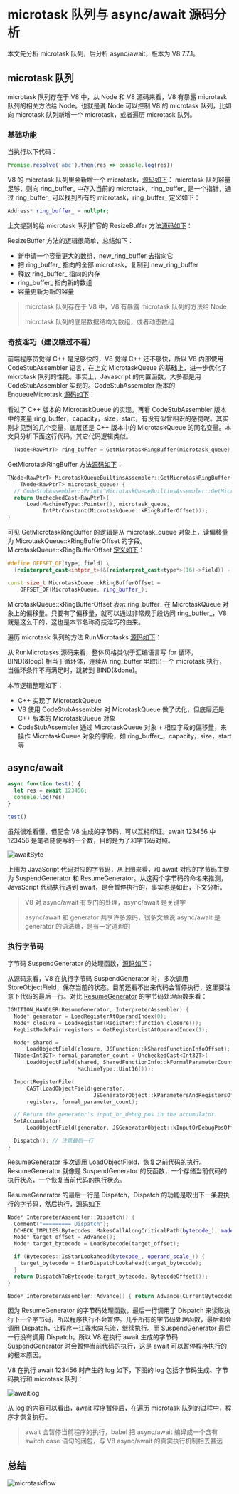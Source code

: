 # microtask 队列与 async/await 源码分析
本文先分析 microtask 队列，后分析 async/await，版本为 V8 7.7.1。
## microtask 队列

microtask 队列存在于 V8 中，从 Node 和 V8 源码来看，V8 有暴露 microtask 队列的相关方法给 Node。也就是说 Node 可以控制 V8 的 microtask 队列，比如向 microtask 队列新增一个 microtask，或者遍历 microtask 队列。
### 基础功能

当执行以下代码：
```JavaScript
Promise.resolve('abc').then(res => console.log(res))
```

V8 的 microtask 队列里会新增一个 microtask，[源码如下](https://chromium.googlesource.com/v8/v8.git/+/refs/heads/7.7.1/src/execution/microtask-queue.cc#100)：
microtask 队列容量足够，则向 ring_buffer_ 中存入当前的 microtask，ring_buffer_ 是一个指针，通过 ring_buffer_ 可以找到所有的 microtask，ring_buffer_ 定义如下：

```c++
Address* ring_buffer_ = nullptr;
```

上文提到的给 microtask 队列扩容的 ResizeBuffer 方法[源码如下](https://chromium.googlesource.com/v8/v8.git/+/refs/heads/7.7.1/src/execution/microtask-queue.cc#261)：


ResizeBuffer 方法的逻辑很简单，总结如下：

- 新申请一个容量更大的数组，new_ring_buffer 去指向它
- 把 ring_buffer_ 指向的全部 microtask，复制到 new_ring_buffer
- 释放 ring_buffer_ 指向的内存
- ring_buffer_ 指向新的数组
- 容量更新为新的容量

> microtask 队列存在于 V8 中，V8 有暴露 microtask 队列的方法给 Node
>
> microtask 队列的底层数据结构为数组，或者动态数组


### 奇技淫巧（建议跳过不看）

前端程序员觉得 C++ 是足够快的，V8 觉得 C++ 还不够快，所以 V8 内部使用 CodeStubAssembler 语言，在上文 MicrotaskQueue 的基础上，进一步优化了 microtask 队列的性能。事实上，Javascript 的内置函数，大多都是用 CodeStubAssembler 实现的。CodeStubAssembler 版本的 EnqueueMicrotask [源码如下](https://chromium.googlesource.com/v8/v8.git/+/refs/heads/7.7.1/src/builtins/builtins-microtask-queue-gen.cc#474)：


看过了 C++ 版本的 MicrotaskQueue 的实现。再看 CodeStubAssembler 版本中的变量 ring_buffer，capacity，size，start，有没有似曾相识的感觉呢。其实刚才见到的几个变量，底层还是 C++ 版本中的 MicrotaskQueue 的同名变量。本文只分析下面这行代码，其它代码逻辑类似。

```c++
  TNode<RawPtrT> ring_buffer = GetMicrotaskRingBuffer(microtask_queue); 
```

GetMicrotaskRingBuffer 方法[源码如下](https://chromium.googlesource.com/v8/v8.git/+/refs/heads/7.7.1/src/builtins/builtins-microtask-queue-gen.cc#61)：

```c++
TNode<RawPtrT> MicrotaskQueueBuiltinsAssembler::GetMicrotaskRingBuffer(
    TNode<RawPtrT> microtask_queue) {
  // CodeStubAssembler::Print("MicrotaskQueueBuiltinsAssembler::GetMicrotaskRingBuffer");
  return UncheckedCast<RawPtrT>(
      Load(MachineType::Pointer(), microtask_queue,
           IntPtrConstant(MicrotaskQueue::kRingBufferOffset)));
}
```

可见 GetMicrotaskRingBuffer 的逻辑是从 microtask_queue 对象上，读偏移量为 MicrotaskQueue::kRingBufferOffset 的字段。
MicrotaskQueue::kRingBufferOffset [定义如下](https://chromium.googlesource.com/v8/v8.git/+/refs/heads/7.7.1/src/execution/microtask-queue.cc#22)：

```c++
#define OFFSET_OF(type, field) \
  (reinterpret_cast<intptr_t>(&(reinterpret_cast<type*>(16)->field)) - 16)

const size_t MicrotaskQueue::kRingBufferOffset =
    OFFSET_OF(MicrotaskQueue, ring_buffer_);
```

MicrotaskQueue::kRingBufferOffset 表示 ring_buffer_ 在 MicrotaskQueue 对象上的偏移量。只要有了偏移量，就可以通过非常规手段访问 ring_buffer_，V8 就是这么干的，这也是本节名称奇技淫巧的由来。

遍历 microtask 队列的方法 RunMicrotasks [源码如下](https://chromium.googlesource.com/v8/v8.git/+/refs/heads/7.7.1/src/builtins/builtins-microtask-queue-gen.cc#524)：


从 RunMicrotasks 源码来看，整体风格类似于汇编语言写 for 循环，BIND(&loop) 相当于循环体，连续从 ring_buffer 里取出一个 microtask 执行，当循环条件不再满足时，跳转到 BIND(&done)。

本节逻辑整理如下：

- C++ 实现了 MicrotaskQueue
- V8 使用 CodeStubAssembler 对 MicrotaskQueue 做了优化，但底层还是 C++ 版本的 MicrotaskQueue 对象
- CodeStubAssembler 通过 MicrotaskQueue 对象 + 相应字段的偏移量，来操作 MicrotaskQueue 对象的字段，如 ring_buffer_，capacity，size，start 等


## async/await

```JavaScript
async function test() {
  let res = await 123456;
  console.log(res)
}

test()
```


虽然很难看懂，但配合 V8 生成的字节码，可以互相印证。await 123456 中 123456 是笔者随便写的一个数，目的是为了和字节码对照。

![awaitByte](https://raw.githubusercontent.com/xudale/blog/master/assets/awaitByte.png)

上图为 JavaScript 代码对应的字节码，从上图来看，和 await 对应的字节码主要为 SuspendGenerator 和 ResumeGenerator。从这两个字节码的命名来推测，JavaScript 代码执行遇到 await，是会暂停执行的，事实也是如此，下文分析。

> V8 对 async/await 有专门的处理，async/await 是关键字
>
> async/await 和 generator 共享许多源码，很多文章说 async/await 是 generator 的语法糖，是有一定道理的
### 执行字节码

字节码 SuspendGenerator 的处理函数，[源码如下](https://chromium.googlesource.com/v8/v8.git/+/refs/heads/7.7.1/src/interpreter/interpreter-generator.cc#3168)：



从源码来看，V8 在执行字节码 SuspendGenerator 时，多次调用 StoreObjectField，保存当前的状态。目前还看不出来代码会暂停执行，这里要注意下代码的最后一行。对比 [ResumeGenerator](https://chromium.googlesource.com/v8/v8.git/+/refs/heads/7.7.1/src/interpreter/interpreter-generator.cc#3246) 的字节码处理函数来看：

```c++
IGNITION_HANDLER(ResumeGenerator, InterpreterAssembler) {
  Node* generator = LoadRegisterAtOperandIndex(0);
  Node* closure = LoadRegister(Register::function_closure());
  RegListNodePair registers = GetRegisterListAtOperandIndex(1);

  Node* shared =
      LoadObjectField(closure, JSFunction::kSharedFunctionInfoOffset);
  TNode<Int32T> formal_parameter_count = UncheckedCast<Int32T>(
      LoadObjectField(shared, SharedFunctionInfo::kFormalParameterCountOffset,
                      MachineType::Uint16()));

  ImportRegisterFile(
      CAST(LoadObjectField(generator,
                           JSGeneratorObject::kParametersAndRegistersOffset)),
      registers, formal_parameter_count);

  // Return the generator's input_or_debug_pos in the accumulator.
  SetAccumulator(
      LoadObjectField(generator, JSGeneratorObject::kInputOrDebugPosOffset));

  Dispatch(); // 注意最后一行
}
```

ResumeGenerator 多次调用 LoadObjectField，恢复之前代码的执行。ResumeGenerator 就像是 SuspendGenerator 的反函数，一个存储当前代码的执行状态，一个恢复当前代码的执行状态。

ResumeGenerator 的最后一行是 Dispatch，Dispatch 的功能是取出下一条要执行的字节码，然后执行，[源码如下](https://chromium.googlesource.com/v8/v8.git/+/refs/heads/7.7.1/src/interpreter/interpreter-assembler.cc#1396)

```c++
Node* InterpreterAssembler::Dispatch() {
  Comment("========= Dispatch");
  DCHECK_IMPLIES(Bytecodes::MakesCallAlongCriticalPath(bytecode_), made_call_);
  Node* target_offset = Advance();
  Node* target_bytecode = LoadBytecode(target_offset);

  if (Bytecodes::IsStarLookahead(bytecode_, operand_scale_)) {
    target_bytecode = StarDispatchLookahead(target_bytecode);
  }
  return DispatchToBytecode(target_bytecode, BytecodeOffset());
}

Node* InterpreterAssembler::Advance() { return Advance(CurrentBytecodeSize()); }
```

因为 ResumeGenerator 的字节码处理函数，最后一行调用了 Dispatch 来读取执行下一个字节码，所以程序执行不会暂停。几乎所有的字节码处理函数，最后都会调用 Dispatch，让程序一江春水向东流，继续执行。而 SuspendGenerator 最后一行没有调用 Dispatch，所以 V8 在执行 await 生成的字节码 SuspendGenerator 时会暂停当前代码的执行，这是 await 可以暂停程序执行的的根本原因。

V8 在执行 await 123456 时产生的 log 如下，下图的 log 包括字节码生成、字节码执行和 microtask 队列：

![awaitlog](https://raw.githubusercontent.com/xudale/blog/master/assets/awaitlog.png)

从 log 的内容可以看出，await 程序暂停后，在遍历 microtask 队列的过程中，程序才恢复执行。

> await 会暂停当前程序的执行，babel 把 async/await 编译成一个含有 switch case 语句的闭包，与 V8 async/await 的真实执行机制相去甚远


## 总结

![microtaskflow](https://raw.githubusercontent.com/xudale/blog/master/assets/microtaskflow.png)












